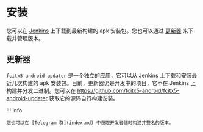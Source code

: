 # 安装

您可以在 [Jenkins](https://jenkins.fcitx-im.org/job/android/job/fcitx5-android/) 上下载到最新构建的 apk 安装包。您也可以通过 [更新器](#_2) 来下载并管理版本。

## 更新器

`fcitx5-android-updater` 是一个独立的应用，它可以从 Jenkins 上下载和安装最近几次构建的 apk 安装包。目前，更新器仍是开发中的项目，它不在 Jenkins 上构建并分发二进制。您可以在 <https://github.com/fcitx5-android/fcitx5-android-updater> 获取它的源码自行构建安装。

!!! info

    您也可以在 [Telegram 群](index.md) 中获取开发者临时构建并签名的版本。
